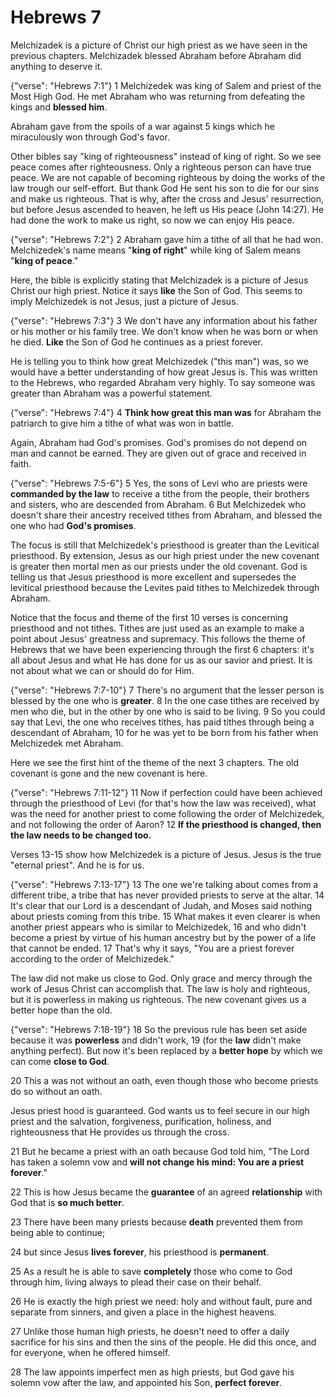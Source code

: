 Hebrews 7
========================================================================

Melchizadek is a picture of Christ our high priest as we have seen in
the previous chapters.
Melchizadek blessed Abraham before Abraham did anything to deserve it.

{"verse": "Hebrews 7:1"}
1 Melchizedek was king of Salem and priest of the Most High God. He met
Abraham who was returning from defeating the kings and **blessed him**.

Abraham gave from the spoils of a war against 5 kings which he
miraculously won through God's favor.

Other bibles say "king of righteousness" instead of king of right.
So we see peace comes after righteousness.  Only a righteous person can
have true peace.  We are not capable of becoming righteous by doing the
works of the law trough our self-effort.  But thank God He sent his son
to die for our sins and make us righteous.  That is why, after the cross
and Jesus' resurrection, but before Jesus ascended to heaven, he left us
His peace (John 14:27).  He had done the work to make us right, so now
we can enjoy His peace.

{"verse": "Hebrews 7:2"}
2 Abraham gave him a tithe of all that he had won.  Melchizedek's name
means "**king of right**" while king of Salem means "**king of peace**."

Here, the bible is explicitly stating that Melchizadek is a picture of
Jesus Christ our high priest.  Notice it says **like** the Son of God.
This seems to imply Melchizedek is not Jesus, just a picture of Jesus.

{"verse": "Hebrews 7:3"}
3 We don't have any information about his father or his mother or his
family tree. We don't know when he was born or when he died. **Like**
the Son of God he continues as a priest forever.

He is telling you to think how great Melchizedek ("this man") was, so we
would have a better understanding of how great Jesus is.
This was written to the Hebrews, who regarded Abraham very highly.
To say someone was greater than Abraham was a powerful statement.

{"verse": "Hebrews 7:4"}
4 **Think how great this man was** for Abraham the patriarch to give him
a tithe of what was won in battle.

Again, Abraham had God's promises.  God's promises do not depend on man
and cannot be earned.
They are given out of grace and received in faith.

{"verse": "Hebrews 7:5-6"}
5 Yes, the sons of Levi who are priests were **commanded by the law** to
receive a tithe from the people, their brothers and sisters, who are
descended from Abraham.
6 But Melchizedek who doesn't share their ancestry received tithes from
Abraham, and blessed the one who had **God's promises**.

The focus is still that Melchizedek's priesthood is greater than the
Levitical priesthood.
By extension, Jesus as our high priest under the new covenant is greater
then mortal men as our priests under the old covenant.
God is telling us that
Jesus priesthood is more excellent and supersedes the levitical
priesthood because the Levites paid tithes to Melchizedek through
Abraham.

Notice that the focus and theme of the first 10 verses is concerning
priesthood and not tithes.  Tithes are just used as an example to make a
point about Jesus' greatness and supremacy.  This follows the theme of
Hebrews that we have been experiencing through the first 6 chapters:
it's all about Jesus and what He has done for us as our savior and
priest.  It is not about what we can or should do for Him.

{"verse": "Hebrews 7:7-10"}
7 There's no argument that the lesser person is blessed by the one who
is **greater**.
8 In the one case tithes are received by
men who die, but in the other by one who is said to be living.
9 So you could say that Levi, the one who
receives tithes, has paid tithes through being a descendant of Abraham,
10 for he was yet to be born from his father when Melchizedek met
Abraham.

Here we see the first hint of the theme of the next 3 chapters.  The old covenant is gone and the new covenant is here.

{"verse": "Hebrews 7:11-12"}
11 Now if perfection could have been achieved through the priesthood of Levi (for that's how the law was received), what was the need for another priest to come following the order of Melchizedek, and not following the order of Aaron?  12
**If the priesthood is changed, then the law needs to be changed too.**

Verses 13-15 show how Melchizedek is a picture of Jesus.
Jesus is the true "eternal priest".  And he is for us.

{"verse": "Hebrews 7:13-17"}
13 The one we're talking about comes from a different tribe, a tribe
that has never provided priests to serve at the altar.
14 It's clear that our Lord is a descendant of Judah, and Moses said
nothing about priests coming from this tribe.
15 What makes it even clearer is when another priest appears who is
similar to Melchizedek,
16 and who didn't become a priest by virtue of his human ancestry but by
the power of a life that cannot be ended.
17 That's why it says, "You are a priest forever according to the order
of Melchizedek."

The law did not make us close to God.  Only grace and mercy through the
work of Jesus Christ can accomplish that.
The law is holy and righteous, but it is powerless in making us
righteous.
The new covenant gives us a better hope than the old.

{"verse": "Hebrews 7:18-19"}
18 So the previous rule has been set aside because it was **powerless**
and didn't work,
19 (for the **law** didn't make anything perfect). But now it's been
replaced by a **better hope** by which we can come **close to God**.

20 This a was not without an oath, even though those who become priests do so without an oath.

Jesus priest hood is guaranteed.  God wants us to feel secure in our
high priest and the salvation, forgiveness, purification, holiness, and
righteousness that He provides us through the cross.

21 But he became a priest with an oath because God told him, "The Lord has taken a solemn vow and **will not change his mind: You are a priest forever**."

22 This is how Jesus became the **guarantee** of an agreed **relationship** with God that is **so much better**.

23 There have been many priests because **death** prevented them from being able to continue;

24 but since Jesus **lives forever**, his priesthood is **permanent**.

25 As a result he is able to save **completely** those
who come to God through him, living always to plead their case on their behalf.

26 He is exactly the high priest we need: holy and without fault, pure
and separate from sinners, and given a place in the highest heavens.

27 Unlike those human high priests, he doesn't need to offer a
daily sacrifice for his sins and then the sins of the people. He did this once, and for everyone, when he
offered himself.

28 The law appoints imperfect men as high priests, but God gave his solemn vow after the
law, and appointed his Son, **perfect forever**.
